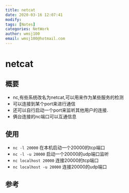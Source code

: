 ```yaml
---
title: netcat
date: 2020-03-16 12:07:41
modify: 
tags: [Notes]
categories: NetWork
author: wmsj100
email: wmsj100@hotmail.com
---
```


# netcat

## 概要

- nc,有些系统改名为netcat,可以用来作为某些服务的检测
- 可以连接到某个port来进行通信
- 还可以自行启动一个port来监听其他用户的连接.
- 俩台连接的nc端口可以互通信息

## 使用

- `nc -l 20000` 在本机启动一个20000的tcp端口
- `nc -l -u 20000` 启动一个20000的udp端口监听
- `nc localhost 20000` 连接20000的tcp端口
- `nc localhost -u 20000` 连接20000的udp端口

## 参考

